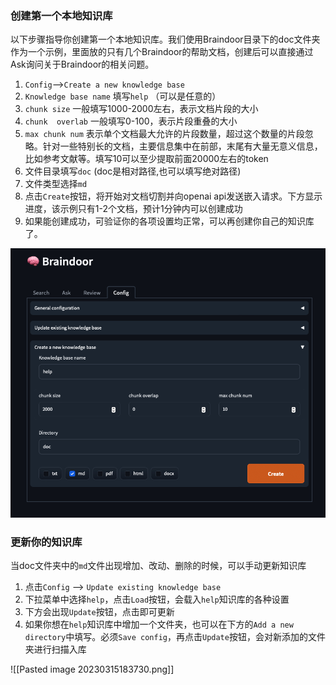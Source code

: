 ### 创建第一个本地知识库

以下步骤指导你创建第一个本地知识库。我们使用Braindoor目录下的doc文件夹作为一个示例，里面放的只有几个Braindoor的帮助文档，创建后可以直接通过Ask询问关于Braindoor的相关问题。

1. `Config`——>`Create a new knowledge base`
2. `Knowledge base name` 填写`help` （可以是任意的）
3. `chunk size` 一般填写1000-2000左右，表示文档片段的大小
4. `chunk  overlab` 一般填写0-100，表示片段重叠的大小
5. `max chunk num` 表示单个文档最大允许的片段数量，超过这个数量的片段忽略。针对一些特别长的文档，主要信息集中在前部，末尾有大量无意义信息，比如参考文献等。填写10可以至少提取前面20000左右的token
6. 文件目录填写`doc` (doc是相对路径,也可以填写绝对路径)
7. 文件类型选择`md`
8. 点击`Create`按钮，将开始对文档切割并向openai api发送嵌入请求。下方显示进度，该示例只有1-2个文档，预计1分钟内可以创建成功
9. 如果能创建成功，可验证你的各项设置均正常，可以再创建你自己的知识库了。

![](create.png)

### 更新你的知识库

当doc文件夹中的`md`文件出现增加、改动、删除的时候，可以手动更新知识库

1. 点击`Config`  ——> `Update existing knowledge base`
2. 下拉菜单中选择`help`，点击`Load`按钮，会载入`help`知识库的各种设置
3. 下方会出现`Update`按钮，点击即可更新
4. 如果你想在`help`知识库中增加一个文件夹，也可以在下方的`Add a new directory`中填写。必须`Save config`，再点击`Update`按钮，会对新添加的文件夹进行扫描入库

![[Pasted image 20230315183730.png]]